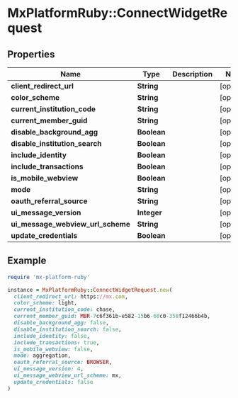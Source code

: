 # MxPlatformRuby::ConnectWidgetRequest

## Properties

| Name | Type | Description | Notes |
| ---- | ---- | ----------- | ----- |
| **client_redirect_url** | **String** |  | [optional] |
| **color_scheme** | **String** |  | [optional] |
| **current_institution_code** | **String** |  | [optional] |
| **current_member_guid** | **String** |  | [optional] |
| **disable_background_agg** | **Boolean** |  | [optional] |
| **disable_institution_search** | **Boolean** |  | [optional] |
| **include_identity** | **Boolean** |  | [optional] |
| **include_transactions** | **Boolean** |  | [optional] |
| **is_mobile_webview** | **Boolean** |  | [optional] |
| **mode** | **String** |  | [optional] |
| **oauth_referral_source** | **String** |  | [optional] |
| **ui_message_version** | **Integer** |  | [optional] |
| **ui_message_webview_url_scheme** | **String** |  | [optional] |
| **update_credentials** | **Boolean** |  | [optional] |

## Example

```ruby
require 'mx-platform-ruby'

instance = MxPlatformRuby::ConnectWidgetRequest.new(
  client_redirect_url: https://mx.com,
  color_scheme: light,
  current_institution_code: chase,
  current_member_guid: MBR-7c6f361b-e582-15b6-60c0-358f12466b4b,
  disable_background_agg: false,
  disable_institution_search: false,
  include_identity: false,
  include_transactions: true,
  is_mobile_webview: false,
  mode: aggregation,
  oauth_referral_source: BROWSER,
  ui_message_version: 4,
  ui_message_webview_url_scheme: mx,
  update_credentials: false
)
```

